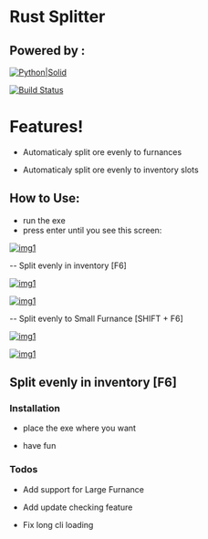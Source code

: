 # **Rust Splitter**
## Powered by :
[![Python|Solid](https://i.imgur.com/VgBng7S.png)]()

[![Build Status](https://i.imgur.com/nvYOf83.png)]()

# **Features!**

  - Automaticaly split ore evenly to furnances
  
  - Automaticaly split ore evenly to inventory slots

## **How to Use:**
- run the exe
- press enter until you see this screen:

[![img1](https://i.imgur.com/4DHPbyb.png)]()

-- Split evenly in inventory [F6]

[![img1](https://media3.giphy.com/media/Qw2eIo8CTtxQbPja86/giphy.gif)]()

[![img1](https://media1.giphy.com/media/lTSEE8YD0xUHE5R6wm/giphy.gif)]()

-- Split evenly to Small Furnance [SHIFT + F6]

[![img1](https://media2.giphy.com/media/kDHJekJ9GcyhKFv5kU/giphy.gif)]()

[![img1](https://media3.giphy.com/media/ZCBycDcxdlfDLWztm7/giphy.gif)]()

## Split evenly in inventory [F6]

### Installation

- place the exe where you want

- have fun

### Todos

 - Add support for Large Furnance
 
 - Add update checking feature
 
 - Fix long cli loading
